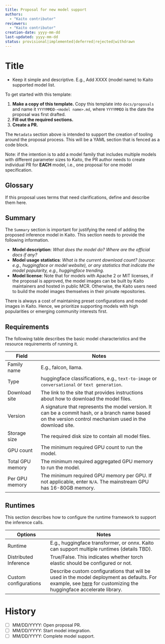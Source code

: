 ```yaml
---
title: Proposal for new model support
authors:
  - "Kaito contributor"
reviewers:
  - "Kaito contributor"
creation-date: yyyy-mm-dd
last-updated: yyyy-mm-dd
status: provisional|implemented|deferred|rejected|withdrawn
---
```


# Title
- Keep it simple and descriptive. E.g., Add XXXX (model name) to Kaito supported model list.

<!-- BEGIN Remove before PR -->
To get started with this template:
1. **Make a copy of this template.**
  Copy this template into `docs/proposals` and name it `YYYYMMDD-<model name>.md`, where `YYYYMMDD` is the date the proposal was first drafted.
1. **Fill out the required sections.**
1. **Create a PR.**


The `Metadata` section above is intended to support the creation of tooling around the proposal process.
This will be a YAML section that is fenced as a code block.

Note: if the intention is to add a model family that includes multiple models with different parameter sizes to Kaito, the PR author needs to create individual PR for **EACH** model, i.e., one proposal for one model specification.

<!-- END Remove before PR -->

## Glossary

If this proposal uses terms that need clarifications, define and describe them here.

## Summary

The `Summary` section is important for justifying the need of adding the proposed inference model in Kaito. This section needs to provide the following information.
- **Model description**: *What does the model do? Where are the official docs if any?*
- **Model usage statistics**: *What is the current download count? (source: e.g., huggingface or model website), or any statistics that indicate the model popularity, e.g., huggingface trending.*
- **Model license**: Note that for models with Apache 2 or MIT licenses, if the proposal is approved, the model images can be built by Kaito maintainers and hosted in public MCR. Otherwise, the Kaito users need to build the model images themselves in their private repositories.

<!-- BEGIN Remove before PR -->
There is always a cost of maintaining preset configurations and model images in Kaito. Hence, we prioritize supporting models with high popularities or emerging community interests first.
<!-- END Remove before PR -->

## Requirements

The following table describes the basic model characteristics and the resource requirements of running it.

| Field | Notes|
|----|----|
| Family name| E.g., falcon, llama.|
| Type| huggingface classifications, e.g., `text-to-image` or `conversational` or `text generation`. |
| Download site| The link to the site that provides instructions about how to download the model files. |
| Version| A signature that represents the model version. It can be a commit hash, or a branch name based on the version control mechanism used in the download site. |
| Storage size| The required disk size to contain all model files. |
| GPU count| The minimum required GPU count to run the model. |
| Total GPU memory| The minimum required aggregated GPU memory to run the model. |
| Per GPU memory | The minimum required GPU memory per GPU. If not applicable, enter `N/A`. The mainstream GPU has 16-80GB memory. |


## Runtimes

This section describes how to configure the runtime framework to support the inference calls.

| Options | Notes|
|----|----|
| Runtime | E.g., huggingface transformer, or onnx. Kaito can support multiple runtimes (details TBD). |
| Distributed Inference| True/False. This indicates whether torch elastic should be configured or not. |
| Custom configurations| Describe custom configurations that will be used in the model deployment as defaults. For example, see [here](https://huggingface.co/docs/accelerate/basic_tutorials/launch#custom-configurations) for customizing the huggingface accelerate library.|

# History

- [ ] MM/DD/YYYY: Open proposal PR.
- [ ] MM/DD/YYYY: Start model integration.
- [ ] MM/DD/YYYY: Complete model support.
